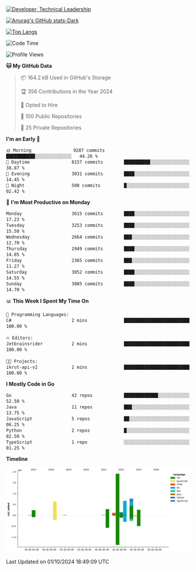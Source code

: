 <div>
  <a href="https://www.linkedin.com/in/arielpineiro/" target="_blank" rel="nofollow noopener noreferrer">
    <img src="https://img.shields.io/badge/-LinkedIn-%230077B5?style=for-the-badge&logo=linkedin&logoColor=white" alt="Developer, Technical Leadership" title="Ariel Piñeiro">
  </a>
</div>

[![Anurag's GitHub stats-Dark](https://github-readme-stats.vercel.app/api?username=arielsrv&show_icons=true&theme=dark#gh-dark-mode-only)](https://github.com/anuraghazra/github-readme-stats#gh-dark-mode-only)

[![Top Langs](https://github-readme-stats.vercel.app/api/top-langs/?username=arielsrv&layout=compact&langs_count=10&theme=dark#gh-dark-mode-only)](https://github.com/anuraghazra/github-readme-stats&theme=dark#gh-dark-mode-only)

<!--START_SECTION:waka-->
![Code Time](http://img.shields.io/badge/Code%20Time-1%2C103%20hrs%2058%20mins-blue)

![Profile Views](http://img.shields.io/badge/Profile%20Views-7-blue)

**🐱 My GitHub Data** 

> 📦 164.2 kB Used in GitHub's Storage 
 > 
> 🏆 356 Contributions in the Year 2024
 > 
> 💼 Opted to Hire
 > 
> 📜 100 Public Repositories 
 > 
> 🔑 25 Private Repositories 
 > 
**I'm an Early 🐤** 

```text
🌞 Morning                9287 commits        ███████████░░░░░░░░░░░░░░   44.26 % 
🌆 Daytime                8157 commits        ██████████░░░░░░░░░░░░░░░   38.87 % 
🌃 Evening                3031 commits        ████░░░░░░░░░░░░░░░░░░░░░   14.45 % 
🌙 Night                  508 commits         █░░░░░░░░░░░░░░░░░░░░░░░░   02.42 % 
```
📅 **I'm Most Productive on Monday** 

```text
Monday                   3615 commits        ████░░░░░░░░░░░░░░░░░░░░░   17.23 % 
Tuesday                  3253 commits        ████░░░░░░░░░░░░░░░░░░░░░   15.50 % 
Wednesday                2664 commits        ███░░░░░░░░░░░░░░░░░░░░░░   12.70 % 
Thursday                 2949 commits        ████░░░░░░░░░░░░░░░░░░░░░   14.05 % 
Friday                   2365 commits        ███░░░░░░░░░░░░░░░░░░░░░░   11.27 % 
Saturday                 3052 commits        ████░░░░░░░░░░░░░░░░░░░░░   14.55 % 
Sunday                   3085 commits        ████░░░░░░░░░░░░░░░░░░░░░   14.70 % 
```


📊 **This Week I Spent My Time On** 

```text
💬 Programming Languages: 
C#                       2 mins              █████████████████████████   100.00 % 

🔥 Editors: 
Jetbrainsrider           2 mins              █████████████████████████   100.00 % 

🐱‍💻 Projects: 
ikrut-api-v2             2 mins              █████████████████████████   100.00 % 
```

**I Mostly Code in Go** 

```text
Go                       42 repos            █████████████░░░░░░░░░░░░   52.50 % 
Java                     11 repos            ███░░░░░░░░░░░░░░░░░░░░░░   13.75 % 
JavaScript               5 repos             ██░░░░░░░░░░░░░░░░░░░░░░░   06.25 % 
Python                   2 repos             █░░░░░░░░░░░░░░░░░░░░░░░░   02.50 % 
TypeScript               1 repo              ░░░░░░░░░░░░░░░░░░░░░░░░░   01.25 % 
```



**Timeline**

![Lines of Code chart](https://raw.githubusercontent.com/arielsrv/arielsrv/main/assets/bar_graph.png)


 Last Updated on 01/10/2024 18:49:09 UTC
<!--END_SECTION:waka-->
